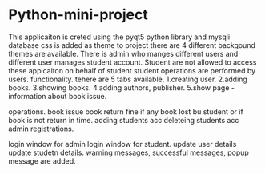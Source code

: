 # Python-mini-project
This applicaiton is creted using the pyqt5 python library and mysqli database css is added as theme to project there are 4 different backgound themes are available.
There is admin who manges different users and different user manages student account.
Student are not allowed to access these applcaiton on behalf of student student operations are performed by users.
functionality.
tehere are 5 tabs available.
1.creating user.
2.adding books.
3.showing books.
4.adding authors, publisher.
5.show page -information about book issue.

operations.
book issue
book return
fine if any book lost bu student or if book is not return in time.
adding students acc
deleteing students acc
admin registrations.

login window for admin
login window for student.
update user details
update studetn details.
warning messages, successful messages, popup message are added.
 


